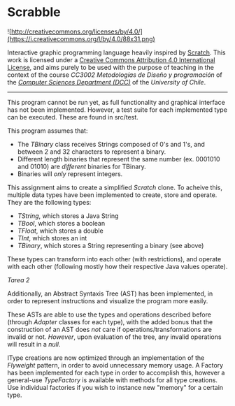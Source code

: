 # Scrabble

![http://creativecommons.org/licenses/by/4.0/](https://i.creativecommons.org/l/by/4.0/88x31.png)

Interactive graphic programming language heavily inspired by 
[Scratch](https://scratch.mit.edu).
This work is licensed under a
[Creative Commons Attribution 4.0 International License](http://creativecommons.org/licenses/by/4.0/), 
and aims purely to be used with the purpose of teaching in the context of the course 
_CC3002 Metodologías de Diseño y programación_ of the 
[_Computer Sciences Department (DCC)_](https://www.dcc.uchile.cl) of the 
_University of Chile_.

---
This program cannot be run yet, as full functionality and graphical interface has not been implemented. However, a test suite
for each implemented type can be executed. These are found in src/test.

This program assumes that:
- The _TBinary_ class receives Strings composed of 0's and 1's, and between 2 and 32 characters to represent a binary.
- Different length binaries that represent the same number (ex. 0001010 and 01010) are _different_ binaries for TBinary.
- Binaries will _only_ represent integers.

This assignment aims to create a simplified _Scratch_ clone.
To acheive this,  multiple data types have been implemented to create, store and operate.
They are the following types:
- _TString_, which stores a Java String
- _TBool_, which stores a boolean
- _TFloat_, which stores a double
- _TInt_, which stores an int
- _TBinary_, which stores a String representing a binary (see above)


These types can transform into each other (with restrictions), and operate with each other (following mostly how their respective Java values operate).

*Tarea 2*

Additionally, an Abstract Syntaxis Tree (AST) has been implemented, in order to represent instructions and visualize the program more easily.

These ASTs are able to use the types and operations described before (through _Adapter_ classes for each type), with the added bonus that the construction of an AST does *not* care if operations/transformations are invalid or not. _However_, upon evaluation of the tree, any invalid operations will result in a _null_.

IType creations are now optimized through an implementation of the _Flyweight_ pattern, in order to avoid unnecessary memory usage. A Factory has been implemented for each type in order to accomplish this, however a general-use _TypeFactory_ is available with methods for all type creations. Use individual factories if you wish to instance new "memory" for a certain type.




